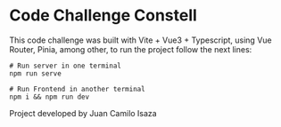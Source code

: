# Code Challenge Constell

This code challenge was built with Vite + Vue3 + Typescript, using Vue Router, Pinia, among other, to run the project follow the next lines:

```
# Run server in one terminal
npm run serve

# Run Frontend in another terminal
npm i && npm run dev
```

Project developed by Juan Camilo Isaza
